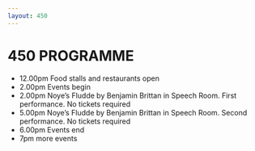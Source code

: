 ```yaml
---
layout: 450
---
```



# 450 PROGRAMME

- 12.00pm Food stalls and restaurants open
- 2.00pm Events begin
- 2.00pm Noye’s Fludde by Benjamin Brittan in Speech Room.  First performance.  No tickets required
- 5.00pm Noye’s Fludde by Benjamin Brittan in Speech Room.  Second performance. No tickets required
- 6.00pm Events end
- 7pm more events 